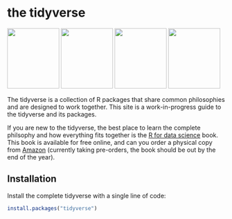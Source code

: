 # the tidyverse

<div>
<a href="http://haven.tidyverse.org"><img src="https://github.com/tidyverse/haven/raw/master/logo.png" width="120" height="139" /></a>
<a href="http://stringr.tidyverse.org"><img src="https://github.com/tidyverse/stringr/raw/master/logo.png" width="120" height="139" /></a>
<a href="http://readr.tidyverse.org"><img src="https://github.com/tidyverse/readr/raw/master/logo.png" width="120" height="139" /></a>
<a href="http://forcats.tidyverse.org"><img src="https://github.com/tidyverse/forcats/raw/master/logo.png" width="120" height="139" /></a>
</div>

The tidyverse is a collection of R packages that share common philosophies and are designed to work together. This site is a work-in-progress guide to the tidyverse and its packages.

If you are new to the tidyverse, the best place to learn the complete philsophy and how everything fits together is the [R for data science](http://r4ds.had.co.nz/) book. This book is available for free online, and can you order a physical copy from [Amazon](http://amzn.to/2aHLAQ1) (currently taking pre-orders, the book should be out by the end of the year).

## Installation

Install the complete tidyverse with a single line of code:

```R
install.packages("tidyverse")
```
